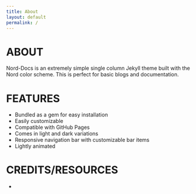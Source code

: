 ```yaml
---
title: About
layout: default
permalink: /
---
```

# ABOUT
Nord-Docs is an extremely simple single column Jekyll theme built with the Nord color scheme. This is perfect for basic blogs and documentation.


# FEATURES
* Bundled as a gem for easy installation
* Easily customizable 
* Compatible with GitHub Pages
* Comes in light and dark variations
* Responsive navigation bar with customizable bar items
* Lightly animated

# CREDITS/RESOURCES
* 
